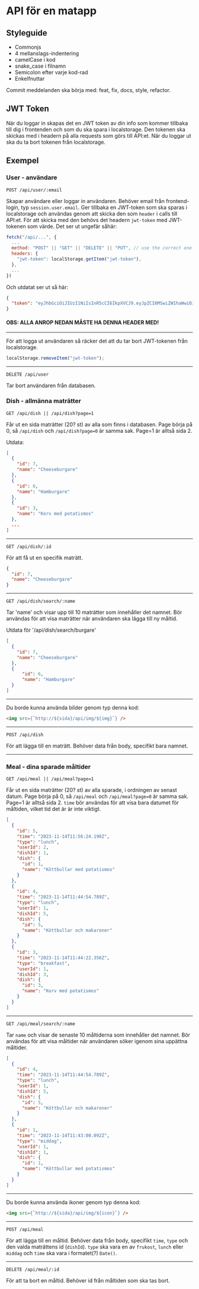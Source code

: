 # API för en matapp

## Styleguide
* Commonjs
* 4 mellanslags-indentering
* camelCase i kod
* snake_case i filnamn
* Semicolon efter varje kod-rad
* Enkelfnuttar

Commit meddelanden ska börja med: feat, fix, docs, style, refactor.

## JWT Token
När du loggar in skapas det en JWT token av din info som kommer tillbaka till dig i frontenden och som du ska spara i localstorage. Den tokenen ska skickas med i headern på alla requests som görs till API:et. När du loggar ut ska du ta bort tokenen från localstorage.

## Exempel

### User - användare

```
POST /api/user/:email
```
Skapar användare eller loggar in användaren. Behöver email från frontend-login, typ `session.user.email`. Ger tillbaka en JWT-token som ska sparas i localstorage och användas genom att skicka den som `header` i calls till API:et. För att skicka med den behövs det headern `jwt-token` med JWT-tokenen som värde. Det ser ut ungefär såhär:

```js
fetch("/api/...", {
  ...
  method: "POST" || "GET" || "DELETE" || "PUT", // use the correct one of these, default is GET
  headers: {
    "jwt-token": localStorage.getItem("jwt-token"),
  },
  ...
})
```

Och utdatat ser ut så här:
```json
{
  "token": "eyJhbGciOiJIUzI1NiIsInR5cCI6IkpXVCJ9.eyJpZCI6MSwiZW1haWwiOiJ0ZXN0QHRlc3QuY29tIiwiaWF0IjoxNzAxMDc0NDU3fQ.EhGsCJQY01751a08aVO_ZilF7EFfTCkIVEUbVilcSLU"
}
```

#### OBS: ALLA ANROP NEDAN MÅSTE HA DENNA HEADER MED!

***

För att logga ut användaren så räcker det att du tar bort JWT-tokenen från localstorage.

```js
localStorage.removeItem("jwt-token");
```

***

```
DELETE /api/user
```

Tar bort användaren från databasen. 

### Dish - allmänna maträtter
<!-- 
Varje fetch/post meals ska ha headern 'jwt-token' med innehållet JWT och få ut måltider för den användarens id.
Inte relevant för dishes för det mesta?

Works ish?
fetch("/api/user", {
      method: "POST",
      headers: {
        "jwt-token": token,
      },
      body: JSON.stringify({ username, password }),
    })
-->

```
GET /api/dish || /api/dish?page=1
```
Får ut en sida maträtter (20? st) av alla som finns i databasen. Page börja på 0, så `/api/dish` och `/api/dish?page=0` är samma sak. Page=1 är alltså sida 2.

Utdata: 
```json
[
  {
    "id": 7,
    "name": "Cheeseburgare"
  },
  {
    "id": 6,
    "name": "Hamburgare"
  },
  {
    "id": 3,
    "name": "Korv med potatismos"
  },
  ...
]
```

***

```
GET /api/dish/:id
```
För att få ut en specifik maträtt.

```json
{
  "id": 7,
  "name": "Cheeseburgare"
}
```

***

```
GET /api/dish/search/:name
```
Tar 'name' och visar upp till 10 maträtter som innehåller det namnet. Bör användas för att visa maträtter när användaren ska lägga till ny måltid.

Utdata för '/api/dish/search/burgare'
```json
[
  {
    "id": 7,
    "name": "Cheeseburgare"
  },
  {
      "id": 6,
      "name": "Hamburgare"
  }
]
```

***

Du borde kunna använda bilder genom typ denna kod: 

```html
<img src={`http://${sida}/api/img/${img}`} />
```

***

```
POST /api/dish
```
För att lägga till en maträtt. Behöver data från body, specifikt bara namnet. 

***

<!-- TODO: Jag vet inte om jag vill att användare ska kunna to bort dishes hur som helst
```
DELETE /api/dish/:id
```
För att ta bort en maträtt. Behöver id från maträtten som ska tas bort.
-->

### Meal - dina sparade måltider

```
GET /api/meal || /api/meal?page=1
```

Får ut en sida maträtter (20? st) av alla sparade, i ordningen av senast datum. Page börja på 0, så `/api/meal` och `/api/meal?page=0` är samma sak. Page=1 är alltså sida 2. `time` bör användas för att visa bara datumet för måltiden, vilket tid det är är inte viktigt.

<!-- TODO: få bara användarens måltider  -->

```json
[
  {
    "id": 5,
    "time": "2023-11-14T11:56:24.198Z",
    "type": "lunch",
    "userId": 2,
    "dishId": 1,
    "dish": {
      "id": 1,
      "name": "Köttbullar med potatismos"
    }
  },
  {
    "id": 4,
    "time": "2023-11-14T11:44:54.789Z",
    "type": "lunch",
    "userId": 1,
    "dishId": 5,
    "dish": {
      "id": 5,
      "name": "Köttbullar och makaroner"
    }
  },
  {
    "id": 3,
    "time": "2023-11-14T11:44:22.356Z",
    "type": "breakfast",
    "userId": 1,
    "dishId": 3,
    "dish": {
      "id": 3,
      "name": "Korv med potatismos"
    }
  }
]
```

***

```
GET /api/meal/search/:name
```
Tar `name` och visar de senaste 10 måltiderna som innehåller det namnet. Bör användas för att visa måltider när användaren söker igenom sina uppättna måltider. 

```json
[
  {
    "id": 4,
    "time": "2023-11-14T11:44:54.789Z",
    "type": "lunch",
    "userId": 1,
    "dishId": 5,
    "dish": {
      "id": 5,
      "name": "Köttbullar och makaroner"
    }
  },
  {
    "id": 1,
    "time": "2023-11-14T11:43:00.092Z",
    "type": "middag",
    "userId": 1,
    "dishId": 1,
    "dish": {
      "id": 1,
      "name": "Köttbullar med potatismos"
    }
  }
]
```

*** 

Du borde kunna använda ikoner genom typ denna kod: 

```html
<img src={`http://${sida}/api/img/${icon}`} />
```

***

```
POST /api/meal
```
För att lägga till en måltid. Behöver data från body, specifikt `time`, `type` och den valda maträttens id (`dishId`). `type` ska vara en av `frukost`, `lunch` eller `middag` och `time` ska vara i formatet(?) `Date()`.
<!-- TODO: date? -->

***

<!-- UPDATE? -->

```
DELETE /api/meal/:id
```
För att ta bort en måltid. Behöver id från måltiden som ska tas bort.

